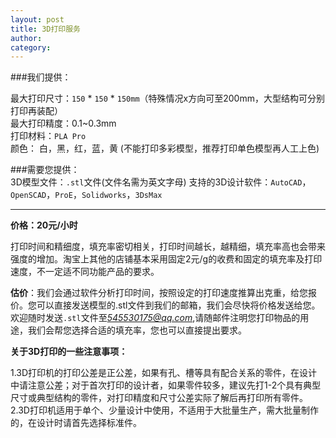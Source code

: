 ```yaml
---
layout: post
title: 3D打印服务
author: 
category: 
---
```


###我们提供：  

最大打印尺寸：`150` * `150` * `150mm`（特殊情况x方向可至200mm，大型结构可分别打印再装配）    
最大打印精度：0.1~0.3mm  
打印材料：`PLA Pro`   
颜色： 白，黑，红，蓝，黄
(不能打印多彩模型，推荐打印单色模型再人工上色)  


###需要您提供：  
3D模型文件：`.stl`文件(文件名需为英文字母)
支持的3D设计软件：`AutoCAD`，`OpenSCAD`，`ProE`，`Solidworks`，`3DsMax`  

******************************

**价格：20元/小时**    

打印时间和精细度，填充率密切相关，打印时间越长，越精细，填充率高也会带来强度的增加。淘宝上其他的店铺基本采用固定2元/g的收费和固定的填充率及打印速度，不一定适不同功能产品的要求。


**估价**：我们会通过软件分析打印时间，按照设定的打印速度推算出克重，给您报价。您可以直接发送模型的.stl文件到我们的邮箱，我们会尽快将价格发送给您。  
欢迎随时发送`.stl`文件至*545530175@qq.com*,请随邮件注明您打印物品的用途，我们会帮您选择合适的填充率，您也可以直接提出要求。  



**关于3D打印的一些注意事项：**  

1.3D打印机的打印公差是正公差，如果有孔、槽等具有配合关系的零件，在设计中请注意公差；对于首次打印的设计者，如果零件较多，建议先打1-2个具有典型尺寸或典型结构的零件，对打印精度和尺寸公差实际了解后再打印所有零件。  
2.3D打印机适用于单个、少量设计中使用，不适用于大批量生产，需大批量制作的，在设计时请首先选择标准件。  
